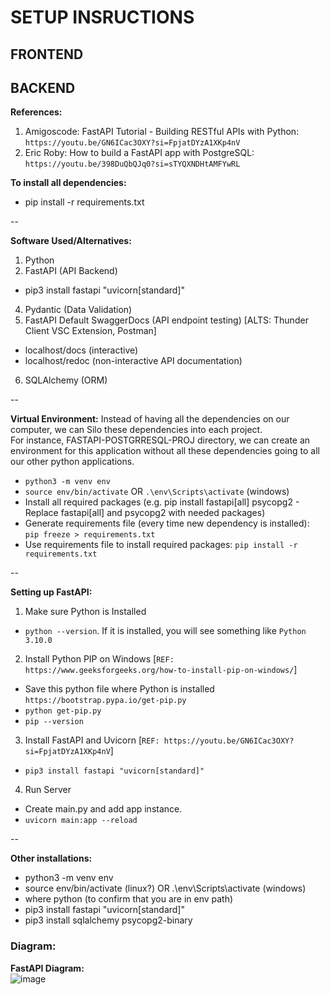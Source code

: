 # SETUP INSRUCTIONS

## FRONTEND

## BACKEND
**References:**
1) Amigoscode: FastAPI Tutorial - Building RESTful APIs with Python: `https://youtu.be/GN6ICac3OXY?si=FpjatDYzA1XKp4nV`
2) Eric Roby: How to build a FastAPI app with PostgreSQL: `https://youtu.be/398DuQbQJq0?si=sTYQXNDHtAMFYwRL`

**To install all dependencies:**
- pip install -r requirements.txt

--

**Software Used/Alternatives:**
1) Python
2) FastAPI (API Backend)
- pip3 install fastapi "uvicorn[standard]"
4) Pydantic (Data Validation)
5) FastAPI Default SwaggerDocs (API endpoint testing) [ALTS: Thunder Client VSC Extension, Postman]
- localhost/docs (interactive)
- localhost/redoc (non-interactive API documentation)
6) SQLAlchemy (ORM)

--

**Virtual Environment:**
Instead of having all the dependencies on our computer, we can Silo these dependencies into each project. <br>
For instance, FASTAPI-POSTGRRESQL-PROJ directory, we can create an environment for this application without all these dependencies going to all our other python applications.
- `python3 -m venv env`
- `source env/bin/activate` OR `.\env\Scripts\activate` (windows)
- Install all required packages (e.g. pip install fastapi[all] psycopg2 - Replace fastapi[all] and psycopg2 with needed packages)
- Generate requirements file (every time new dependency is installed): `pip freeze > requirements.txt`
- Use requirements file to install required packages: `pip install -r requirements.txt`

--

**Setting up FastAPI:**
1) Make sure Python is Installed
  - `python --version`. If it is installed, you will see something like `Python 3.10.0`
2) Install Python PIP on Windows [`REF: https://www.geeksforgeeks.org/how-to-install-pip-on-windows/`]
- Save this python file where Python is installed `https://bootstrap.pypa.io/get-pip.py`
- `python get-pip.py`
- `pip --version`
3) Install FastAPI and Uvicorn [`REF: https://youtu.be/GN6ICac3OXY?si=FpjatDYzA1XKp4nV`]
- `pip3 install fastapi "uvicorn[standard]"`
4) Run Server
- Create main.py and add app instance.
- `uvicorn main:app --reload`

--

**Other installations:**
- python3 -m venv env
- source env/bin/activate (linux?) OR .\env\Scripts\activate (windows)
- where python (to confirm that you are in env path)
- pip3 install fastapi "uvicorn[standard]"
- pip3 install sqlalchemy psycopg2-binary


### Diagram: 
**FastAPI Diagram:** <br>
![image](https://github.com/user-attachments/assets/df6d5ef2-7907-4824-add7-568b614569f5)
